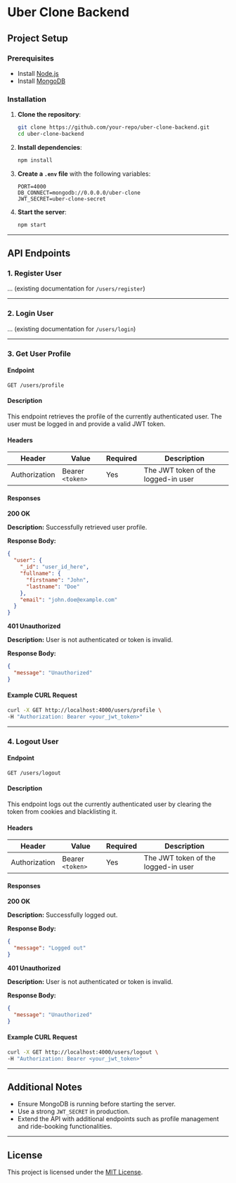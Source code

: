 # Uber Clone Backend

## Project Setup

### Prerequisites
- Install [Node.js](https://nodejs.org/)
- Install [MongoDB](https://www.mongodb.com/)

### Installation
1. **Clone the repository**:
   ```sh
   git clone https://github.com/your-repo/uber-clone-backend.git
   cd uber-clone-backend
   ```
2. **Install dependencies**:
   ```sh
   npm install
   ```
3. **Create a `.env` file** with the following variables:
   ```env
   PORT=4000
   DB_CONNECT=mongodb://0.0.0.0/uber-clone
   JWT_SECRET=uber-clone-secret
   ```
4. **Start the server**:
   ```sh
   npm start
   ```

---

## API Endpoints

### 1. Register User

... (existing documentation for `/users/register`)

---

### 2. Login User

... (existing documentation for `/users/login`)

---

### 3. Get User Profile

#### **Endpoint**
`GET /users/profile`

#### **Description**
This endpoint retrieves the profile of the currently authenticated user. The user must be logged in and provide a valid JWT token.

#### **Headers**
| Header            | Value           | Required | Description                     |
|--------------------|-----------------|----------|---------------------------------|
| Authorization      | Bearer `<token>` | Yes      | The JWT token of the logged-in user |

#### **Responses**

**200 OK**

**Description:** Successfully retrieved user profile.

**Response Body:**
```json
{
  "user": {
    "_id": "user_id_here",
    "fullname": {
      "firstname": "John",
      "lastname": "Doe"
    },
    "email": "john.doe@example.com"
  }
}
```

**401 Unauthorized**

**Description:** User is not authenticated or token is invalid.

**Response Body:**
```json
{
  "message": "Unauthorized"
}
```

#### **Example CURL Request**
```sh
curl -X GET http://localhost:4000/users/profile \
-H "Authorization: Bearer <your_jwt_token>"
```

---

### 4. Logout User

#### **Endpoint**
`GET /users/logout`

#### **Description**
This endpoint logs out the currently authenticated user by clearing the token from cookies and blacklisting it.

#### **Headers**
| Header            | Value           | Required | Description                     |
|--------------------|-----------------|----------|---------------------------------|
| Authorization      | Bearer `<token>` | Yes      | The JWT token of the logged-in user |

#### **Responses**

**200 OK**

**Description:** Successfully logged out.

**Response Body:**
```json
{
  "message": "Logged out"
}
```

**401 Unauthorized**

**Description:** User is not authenticated or token is invalid.

**Response Body:**
```json
{
  "message": "Unauthorized"
}
```

#### **Example CURL Request**
```sh
curl -X GET http://localhost:4000/users/logout \
-H "Authorization: Bearer <your_jwt_token>"
```

---

## Additional Notes
- Ensure MongoDB is running before starting the server.
- Use a strong `JWT_SECRET` in production.
- Extend the API with additional endpoints such as profile management and ride-booking functionalities.

---

## License
This project is licensed under the [MIT License](LICENSE).
